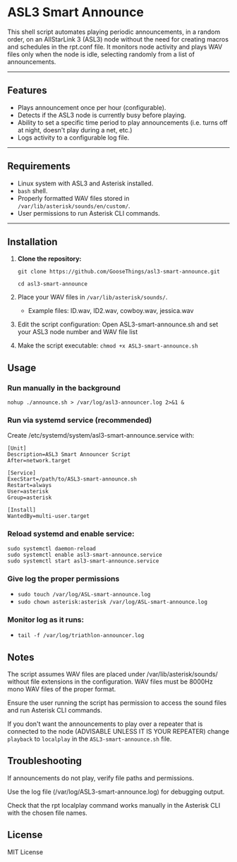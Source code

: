 # ASL3 Smart Announce

This shell script automates playing periodic announcements, in a random order, on an AllStarLink 3 (ASL3) node without the need for creating macros and schedules in the rpt.conf file. It monitors node activity and plays WAV files only when the node is idle, selecting randomly from a list of announcements.

---

## Features

- Plays announcement once per hour (configurable).
- Detects if the ASL3 node is currently busy before playing.
- Ability to set a specific time period to play announcements (i.e. turns off at night, doesn't play during a net, etc.)
- Logs activity to a configurable log file.

---

## Requirements

- Linux system with ASL3 and Asterisk installed.
- `bash` shell.
- Properly formatted WAV files stored in `/var/lib/asterisk/sounds/en/custom/`.
- User permissions to run Asterisk CLI commands.

---

## Installation

1. **Clone the repository:**

   ```git clone https://github.com/GooseThings/asl3-smart-announce.git```
   
   ```cd asl3-smart-announce```
   
 3. Place your WAV files in ```/var/lib/asterisk/sounds/```.
    * Example files: ID.wav, ID2.wav, cowboy.wav, jessica.wav
 4. Edit the script configuration:
    Open ASL3-smart-announce.sh and set your ASL3 node number and WAV file list
 5. Make the script executable: ```chmod +x ASL3-smart-announce.sh```
 ## Usage
 ### Run manually in the background
```nohup ./announce.sh > /var/log/asl3-announcer.log 2>&1 &```
 ### Run via systemd service (recommended)
   Create /etc/systemd/system/asl3-smart-announce.service with: 
 
```
[Unit]
Description=ASL3 Smart Announcer Script
After=network.target

[Service]
ExecStart=/path/to/ASL3-smart-announce.sh
Restart=always
User=asterisk
Group=asterisk

[Install]
WantedBy=multi-user.target
```

 ### Reload systemd and enable service:

```
sudo systemctl daemon-reload
sudo systemctl enable asl3-smart-announce.service
sudo systemctl start asl3-smart-announce.service
```
 ### Give log the proper permissions
 * ```sudo touch /var/log/ASL-smart-announce.log```
 * ```sudo chown asterisk:asterisk /var/log/ASL-smart-announce.log```
 ### Monitor log as it runs:
  * ```tail -f /var/log/triathlon-announcer.log```

 ## Notes
The script assumes WAV files are placed under /var/lib/asterisk/sounds/ without file extensions in the configuration. WAV files must be 8000Hz mono WAV files of the proper format.

Ensure the user running the script has permission to access the sound files and run Asterisk CLI commands.

If you don't want the announcements to play over a repeater that is connected to the node (ADVISABLE UNLESS IT IS YOUR REPEATER) change ```playback``` to ```localplay``` in the ```ASL3-smart-announce.sh``` file.

 ## Troubleshooting
If announcements do not play, verify file paths and permissions.

Use the log file (/var/log/ASL3-smart-announce.log) for debugging output.

Check that the rpt localplay command works manually in the Asterisk CLI with the chosen file names.

## License
MIT License
